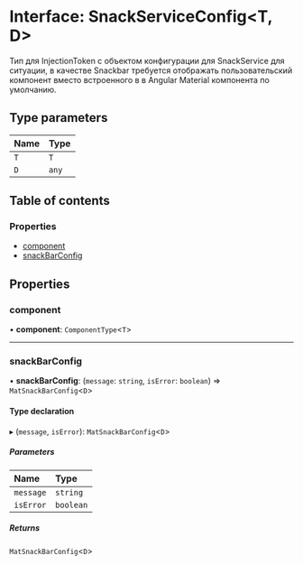 # Interface: SnackServiceConfig<T, D\>

Тип для InjectionToken с объектом конфигурации для SnackService для ситуации, в качестве Snackbar требуется отображать пользовательский компонент вместо 
встроенного в в Angular Material компонента по умолчанию.

## Type parameters

| Name | Type |
| :------ | :------ |
| `T` | `T` |
| `D` | `any` |

## Table of contents

### Properties

- [component](SnackServiceConfig.md#component)
- [snackBarConfig](SnackServiceConfig.md#snackbarconfig)

## Properties

### component

• **component**: `ComponentType`<`T`\>

___

### snackBarConfig

• **snackBarConfig**: (`message`: `string`, `isError`: `boolean`) => `MatSnackBarConfig`<`D`\>

#### Type declaration

▸ (`message`, `isError`): `MatSnackBarConfig`<`D`\>

##### Parameters

| Name | Type |
| :------ | :------ |
| `message` | `string` |
| `isError` | `boolean` |

##### Returns

`MatSnackBarConfig`<`D`\>

